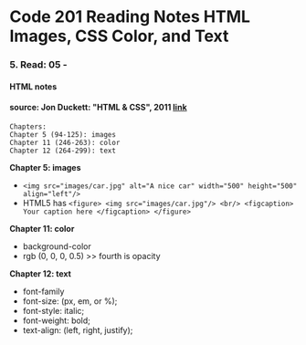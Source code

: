 # Code 201 Reading Notes HTML Images, CSS Color, and Text 
### 5. Read: 05 - 
####  HTML notes 
####  source: Jon Duckett: "HTML & CSS", 2011 [link](https://www.amazon.com/HTML-CSS-Design-Build-Websites/dp/1118008189/ref=pd_bxgy_img_1/136-1383517-8048428?pd_rd_w=oqCBX&pf_rd_p=6b3eefea-7b16-43e9-bc45-2e332cbf99da&pf_rd_r=ZS5VB2D5THCC2NQKK0H1&pd_rd_r=d97ebdc9-d149-47e2-9f7d-2126282e1221&pd_rd_wg=rvnoS&pd_rd_i=1118008189&psc=1)

```
Chapters:     
Chapter 5 (94-125): images
Chapter 11 (246-263): color
Chapter 12 (264-299): text
```


**Chapter 5: images**  
- ```<img src="images/car.jpg" alt="A nice car" width="500" height="500" align="left"/>```
- HTML5 has ```<figure> <img src="images/car.jpg"/> <br/> <figcaption> Your caption here </figcaption> </figure>```

**Chapter 11: color**
- background-color
- rgb (0, 0, 0, 0.5) >> fourth is opacity  

**Chapter 12: text** 
- font-family
- font-size: (px, em, or %); 
- font-style: italic; 
- font-weight: bold; 
- text-align: (left, right, justify); 